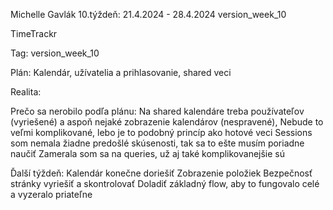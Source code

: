 Michelle Gavlák
10.týždeň: 21.4.2024 - 28.4.2024
version_week_10


TimeTrackr


Tag: version_week_10


Plán:
Kalendár, užívatelia a prihlasovanie, shared veci

Realita:


Prečo sa nerobilo podľa plánu:
Na shared kalendáre treba používateľov (vyriešené) a aspoň nejaké zobrazenie kalendárov (nespravené), Nebude to veľmi komplikované, lebo je to podobný princíp ako hotové veci
Sessions som nemala žiadne predošlé skúsenosti, tak sa to ešte musím poriadne naučiť
Zamerala som sa na queries, už aj také komplikovanejšie sú


Ďalší týždeň:
Kalendár konečne doriešiť
Zobrazenie položiek
Bezpečnosť stránky vyriešiť a skontrolovať
Doladiť základný flow, aby to fungovalo celé a vyzeralo priateľne